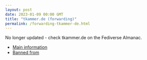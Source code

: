 ```yaml
---
layout: post
date: 2023-01-09 00:00 GMT
title: "tkammer.de (forwarding)"
permalink: /forwarding-tkammer-de.html
---
```


No longer updated - check tkammer.de on the Fediverse Almanac.

* [Main information](https://www.fediversealmanac.com/api/v1/instances/tkammer.de)
* [Banned from](https://www.fediversealmanac.com/api/v1/instances/tkammer.de/banned_from)

